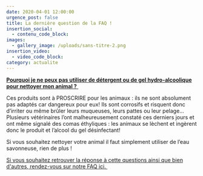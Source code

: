 ```yaml
---
date: 2020-04-01 12:00:00
urgence_post: false
title: La dernière question de la FAQ !
insertion_social:
  - contenu_code_block:
images:
  - gallery_image: /uploads/sans-titre-2.png
insertion_video:
  - video_code_block:
category: actualite
---
```


[**Pourquoi je ne peux pas utiliser de d&eacute;tergent ou de gel hydro-alcoolique pour nettoyer mon animal ?**&nbsp;](https://covid19.la-spa.fr/faq.html)

Ces produits sont &agrave; PROSCRIRE pour les animaux : ils ne sont absolument pas adapt&eacute;s car dangereux pour eux\! Ils sont corrosifs et risquent donc d’irriter ou m&ecirc;me br&ucirc;ler leurs muqueuses, leurs pattes ou leur pelage… Plusieurs v&eacute;t&eacute;rinaires l’ont malheureusement constat&eacute; ces derniers jours et ont m&ecirc;me signal&eacute; des comas &eacute;thyliques : les animaux se l&egrave;chent et ing&egrave;rent donc le produit et l’alcool du gel d&eacute;sinfectant\!&nbsp;

Si vous souhaitez nettoyer votre animal il faut simplement utiliser de l’eau savonneuse, rien de plus \!

[Si vous souhaitez retrouver la r&eacute;ponse &agrave; cette questions ainsi que bien d'autres, rendez-vous sur notre FAQ ici.&nbsp;](https://covid19.la-spa.fr/faq.html)